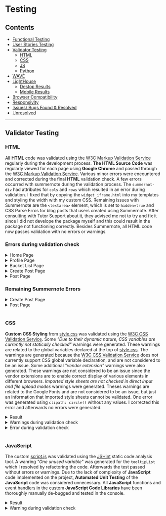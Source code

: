 # Testing

## Contents

- [Functional Testing](#functional-testing)
- [User Stories Testing](#user-stories-testing)
- [Validator Testing](#validator-testing)
  - [HTML](#html)
  - [CSS](#css)
  - [JS](#js)
  - [Python](#python)
- [WAVE](#wave)
- [LightHouse](#lighthouse)
  - [Destop Results](#desktop-results)
  - [Mobile Results](#mobile-results)
- [Browser Compatibility](#browser-compatibility)
- [Responsivity](#responsivity)
- [Issues/ Bugs Found & Resolved](#issues-bugs)
- [Unresolved](#unresolved)

---

## <a name="validator-testing">Validator Testing</a>

### <a name="html">HTML</a>
All **HTML** code was validated using the [W3C Markup Validation Service](https://validator.w3.org/) regularly during the development process. **The HTML Source Code** was regularly viewed for each page using **Google Chrome** and passed through the [W3C Markup Validation Service](https://validator.w3.org/). Various minor errors were encountered and corrected during the final **HTML** validation check. 
A few errors occurred with summernote during the validation process. The `summernot-div` had attributes for `cols` and `rows` which resulted in an error during validation. I fixed that by copying the `widget_iframe.html` into my templates and styling the width with my custom CSS. Remaining issues with Summernote are the `<textarea>` element, which is set to `hidden=true` and CSS Parse Erros for blog posts that users created using Summernote. After consulting with Tutor Support about it, they advised me not to try and fix it since I did not develope the package myself and this could result in the package not functioning correctly. Besides Summernote, all HTML code now passes validation with no errors or warnings. 

### Errors during validation check

<details>
    <summary>Home Page</summary>
    <img src="documentation/validator/html/index-1.png">
    <img src="documentation/validator/html/index-2.png">
</details>
<details>
    <summary>Profile Page</summary>
    <img src="documentation/validator/html/profile.png">
</details>
<details>
    <summary>Bucket List Page</summary>
    <img src="documentation/validator/html/bucketlist-1.png">
    <img src="documentation/validator/html/bucketlist-2.png">
</details>
<details>
    <summary>Create Post Page</summary>
    <img src="documentation/validator/html/post-create-1.png">
    <img src="documentation/validator/html/post-create-2.png">
</details>
<details>
    <summary>Post Page</summary>
    <img src="documentation/validator/html/post-detail-1.png">
    <img src="documentation/validator/html/post-detail-2.png">
</details>

### Remaining Summernote Errors 
<details>
    <summary>Create Post Page</summary>
    <img src="documentation/validator/html/summernote-1.png">
</details>
<details>
    <summary>Post Page</summary>
    <img src="documentation/validator/html/summernote-2.png">
</details>

<br>

### <a name="css">CSS</a>
**Custom CSS Styling** from [style.css](static/css/style.css) was validated using the [W3C CSS Validation Service](https://jigsaw.w3.org/css-validator/).
Some *"Due to their dynamic nature, CSS variables are currently not statically checked"* warnings were generated.
These warnings are related to the global variables declared at the top of [style.css](static/css/style.css). 
The warnings are generated because the [W3C CSS Validation Service](https://jigsaw.w3.org/css-validator/) does not currently support CSS global variable declaration, and are not considered to be an issue. 
Some additional *"vendor extension"* warnings were also generated. These warnings are not considered to be an issue since the vendor extensions are to enable correct display of various elements in different browsers. 
*Imported style sheets are not checked in direct input and file upload modes* warnings were generated. Theses warnings are related to the Google Fonts and are not considered to be an issue, but just an information that imported style sheets cannot be validated. 
One error was generated using `clipath: circle()` without any values. I corrected this error and afterwards no errors were generated.

<details>
    <summary>Result</summary>
    <img src="documentation/validator/css/jigsaw-result.png">
</details>
<details>
    <summary>Warnings during validation check</summary>
    <img src="documentation/validator/css/jigsaw-warnings.png">
</details>
<details>
    <summary>Error during validation check</summary>
    <img src="documentation/validator/css/jigsaw-error.png">
</details>

<br>

### <a name="js">JavaScript</a>
The custom [script.js](static/js/script.js) was validated using the [JSHint](https://jshint.com/about/) static code analysis tool. 
A wanring *"One unused variable"* was generated for the `tooltipList` which I resolved by refactoring the code. Afterwards the test passed without errors or warnings.
Due to the lack of complexity of **JavaScript** code implemented on the project, **Automated Unit Testing** 
of the **JavaScript** code was considered unnecessary. All **JavaScript** functions and event handlers in the custom **JavaScript Code Libraries** have been thoroughly manually de-bugged and tested in the console.

<details>
    <summary>Result</summary>
    <img src="documentation/validator/js/jshint-result.png">
</details>
<details>
    <summary>Warning during validation check</summary>
    <img src="documentation/validator/js/jshint-warning.png">
</details>
